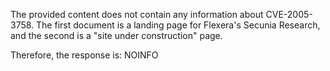 The provided content does not contain any information about CVE-2005-3758. The first document is a landing page for Flexera's Secunia Research, and the second is a "site under construction" page.

Therefore, the response is:
NOINFO